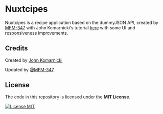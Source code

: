 # Nuxtcipes

Nuxtcipes is a recipe application based on the dummyJSON API, created by [MFM-347](https://github.com/MFM-347) with John Komarnicki's tutorial [here](https://youtu.be/RAJZOqr3JZU) with some UI and responsiveness improvements.

## Credits

Created by [John Komarnicki](https://github.com/johnkomarnicki)

Updated by [@MFM-347](https://github.com/mfm-347).

## License

The code in this repository is licensed under the **MIT License**.

[![License MIT](https://img.shields.io/badge/License-MIT-green.svg)](https://opensource.org/licenses/MIT)
